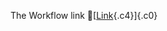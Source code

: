 The Workflow link
👏[[Link](https://www.google.com/url?q=http://www.google.com&sa=D&source=editors&ust=1755670937807767&usg=AOvVaw0Jzl0Qjq5hU1el8Thx4pCM){.c4}]{.c0}
